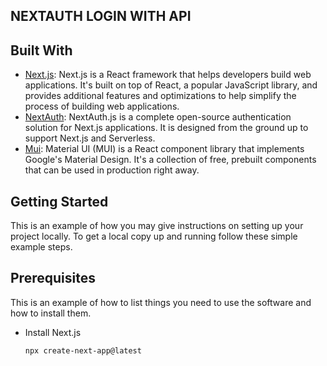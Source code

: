 ## NEXTAUTH LOGIN WITH API

## Built With
- [Next.js](https://nextjs.org/): Next.js is a React framework that helps developers build web applications. It's built on top of React, a popular JavaScript library, and provides additional features and optimizations to help simplify the process of building web applications.
- [NextAuth](https://next-auth.js.org/): NextAuth.js is a complete open-source authentication solution for Next.js applications. It is designed from the ground up to support Next.js and Serverless. 
- [Mui](https://mui.com/): Material UI (MUI) is a React component library that implements Google's Material Design. It's a collection of free, prebuilt components that can be used in production right away.

## Getting Started
This is an example of how you may give instructions on setting up your project locally. To get a local copy up and running follow these simple example steps.
## Prerequisites
This is an example of how to list things you need to use the software and how to install them.
* Install Next.js
  ```sh
  npx create-next-app@latest
  ```
